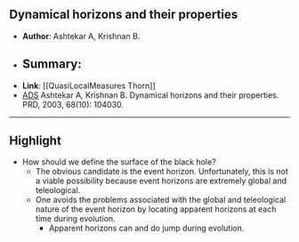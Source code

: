 ## Dynamical horizons and their properties

- **Author**: Ashtekar A, Krishnan B.
- **Summary**:
	- 
- **Link**: [[QuasiLocalMeasures Thorn]]
- [ADS](https://ui.adsabs.harvard.edu/abs/2003PhRvD..68j4030A) Ashtekar A, Krishnan B. Dynamical horizons and their properties. PRD, 2003, 68(10): 104030.

___

## Highlight

- How should we define the surface of the black hole? 
	- The obvious candidate is the event horizon. Unfortunately, this is not a viable possibility because event horizons are extremely global and teleological.
	- One avoids the problems associated with the global and teleological nature of the event horizon by locating apparent horizons at each time during evolution.
		- Apparent horizons can and do jump during evolution.

